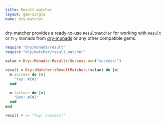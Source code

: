 ```yaml
---
title: Result matcher
layout: gem-single
name: dry-matcher
---
```


dry-matcher provides a ready-to-use `ResultMatcher` for working with `Result` or `Try` monads from [dry-monads](/gems/dry-monads) or any other compatible gems.

```ruby
require "dry/monads/result"
require "dry/matcher/result_matcher"

value = Dry::Monads::Result::Success.new("success!")

result = Dry::Matcher::ResultMatcher.(value) do |m|
  m.success do |v|
    "Yay: #{v}"
  end

  m.failure do |v|
    "Boo: #{v}"
  end
end

result # => "Yay: success!"
```
